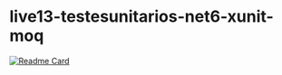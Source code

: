 # live13-testesunitarios-net6-xunit-moq
[![Readme Card](https://github-readme-stats.vercel.app/api/pin/?username=holandino&repo=github-readme-stats)](https://github.com/anuraghazra/github-readme-stats)

